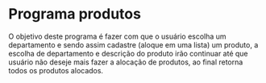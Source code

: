 # Programa produtos

O objetivo deste programa é fazer com que o usuário escolha um departamento e sendo assim cadastre (aloque em uma lista) um produto, a escolha de departamento e descrição do produto irão continuar até que usuário não deseje mais fazer a alocação de produtos, ao final retorna todos os produtos alocados.
